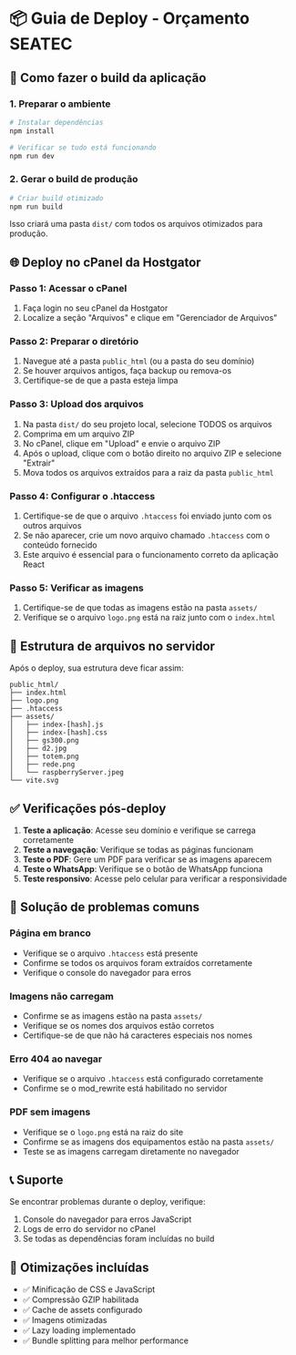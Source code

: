 # 📦 Guia de Deploy - Orçamento SEATEC

## 🚀 Como fazer o build da aplicação

### 1. Preparar o ambiente
```bash
# Instalar dependências
npm install

# Verificar se tudo está funcionando
npm run dev
```

### 2. Gerar o build de produção
```bash
# Criar build otimizado
npm run build
```

Isso criará uma pasta `dist/` com todos os arquivos otimizados para produção.

## 🌐 Deploy no cPanel da Hostgator

### Passo 1: Acessar o cPanel
1. Faça login no seu cPanel da Hostgator
2. Localize a seção "Arquivos" e clique em "Gerenciador de Arquivos"

### Passo 2: Preparar o diretório
1. Navegue até a pasta `public_html` (ou a pasta do seu domínio)
2. Se houver arquivos antigos, faça backup ou remova-os
3. Certifique-se de que a pasta esteja limpa

### Passo 3: Upload dos arquivos
1. Na pasta `dist/` do seu projeto local, selecione TODOS os arquivos
2. Comprima em um arquivo ZIP
3. No cPanel, clique em "Upload" e envie o arquivo ZIP
4. Após o upload, clique com o botão direito no arquivo ZIP e selecione "Extrair"
5. Mova todos os arquivos extraídos para a raiz da pasta `public_html`

### Passo 4: Configurar o .htaccess
1. Certifique-se de que o arquivo `.htaccess` foi enviado junto com os outros arquivos
2. Se não aparecer, crie um novo arquivo chamado `.htaccess` com o conteúdo fornecido
3. Este arquivo é essencial para o funcionamento correto da aplicação React

### Passo 5: Verificar as imagens
1. Certifique-se de que todas as imagens estão na pasta `assets/`
2. Verifique se o arquivo `logo.png` está na raiz junto com o `index.html`

## 🔧 Estrutura de arquivos no servidor

Após o deploy, sua estrutura deve ficar assim:
```
public_html/
├── index.html
├── logo.png
├── .htaccess
├── assets/
│   ├── index-[hash].js
│   ├── index-[hash].css
│   ├── gs300.png
│   ├── d2.jpg
│   ├── totem.png
│   ├── rede.png
│   └── raspberryServer.jpeg
└── vite.svg
```

## ✅ Verificações pós-deploy

1. **Teste a aplicação**: Acesse seu domínio e verifique se carrega corretamente
2. **Teste a navegação**: Verifique se todas as páginas funcionam
3. **Teste o PDF**: Gere um PDF para verificar se as imagens aparecem
4. **Teste o WhatsApp**: Verifique se o botão de WhatsApp funciona
5. **Teste responsivo**: Acesse pelo celular para verificar a responsividade

## 🐛 Solução de problemas comuns

### Página em branco
- Verifique se o arquivo `.htaccess` está presente
- Confirme se todos os arquivos foram extraídos corretamente
- Verifique o console do navegador para erros

### Imagens não carregam
- Confirme se as imagens estão na pasta `assets/`
- Verifique se os nomes dos arquivos estão corretos
- Certifique-se de que não há caracteres especiais nos nomes

### Erro 404 ao navegar
- Verifique se o arquivo `.htaccess` está configurado corretamente
- Confirme se o mod_rewrite está habilitado no servidor

### PDF sem imagens
- Verifique se o `logo.png` está na raiz do site
- Confirme se as imagens dos equipamentos estão na pasta `assets/`
- Teste se as imagens carregam diretamente no navegador

## 📞 Suporte

Se encontrar problemas durante o deploy, verifique:
1. Console do navegador para erros JavaScript
2. Logs de erro do servidor no cPanel
3. Se todas as dependências foram incluídas no build

## 🎯 Otimizações incluídas

- ✅ Minificação de CSS e JavaScript
- ✅ Compressão GZIP habilitada
- ✅ Cache de assets configurado
- ✅ Imagens otimizadas
- ✅ Lazy loading implementado
- ✅ Bundle splitting para melhor performance